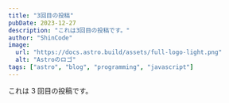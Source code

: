 ```yaml
---
title: "3回目の投稿"
pubDate: 2023-12-27
description: "これは3回目の投稿です。"
author: "ShinCode"
image:
  url: "https://docs.astro.build/assets/full-logo-light.png"
  alt: "Astroのロゴ"
tags: ["astro", "blog", "programming", "javascript"]
---
```


これは 3 回目の投稿です。
